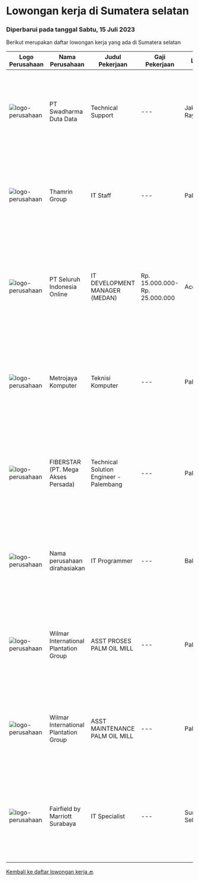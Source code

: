 
  # Lowongan kerja di Sumatera selatan

  ### Diperbarui pada tanggal Sabtu, 15 Juli 2023

  Berikut merupakan daftar lowongan kerja yang ada di Sumatera selatan

  |Logo Perusahaan | Nama Perusahaan | Judul Pekerjaan | Gaji Pekerjaan | Lokasi | Deskripsi | Tanggal diunggah | Pranala |
  | -------------- | --------------- | --------------- | --------- | --------- | -------------- | ------- | ----------- |
  |![logo-perusahaan](https://image-service-cdn.seek.com.au/0dc8e99010397b52d23c25a2b9dad3a300cd0580/ee4dce1061f3f616224767ad58cb2fc751b8d2dc)|PT Swadharma Duta Data|Technical Support|---|Jakarta Raya|S1 Jurusan/Prodi Teknik Komputer/ Teknik Informatika (Wajib) Waktu kerja Shift (sesuai dengan jadwal yang ditentukan) Mampu bekerja secara teamwork...|Kamis, 13 Juli 2023|https://www.jobstreet.co.id/id/job/technical-support-4402844?token=0~e3d43481-fe33-470a-98ec-810260d4351d&sectionRank=1&jobId=jobstreet-id-job-4402844|
|![logo-perusahaan](https://image-service-cdn.seek.com.au/5bcc7d8af7ca07f144a6ed3d8c9ee3f9f47a3d26/ee4dce1061f3f616224767ad58cb2fc751b8d2dc)|Thamrin Group|IT Staff|---|Palembang|KUALIFIKASI : Pendidikan Min D3 / S1 (Teknik Informatika / Sistem Informasi / Teknik Komputer) Memiliki pengalaman min 1 tahun di posisi yang sama...|Rabu, 05 Juli 2023|https://www.jobstreet.co.id/id/job/it-staff-4394042?token=0~e3d43481-fe33-470a-98ec-810260d4351d&sectionRank=2&jobId=jobstreet-id-job-4394042|
|![logo-perusahaan](https://image-service-cdn.seek.com.au/0b0211cd04dfde6741552748d1d29459a06346af/ee4dce1061f3f616224767ad58cb2fc751b8d2dc)|PT Seluruh Indonesia Online|IT DEVELOPMENT MANAGER (MEDAN)|Rp. 15.000.000-Rp. 25.000.000|Aceh|Memiliki pengalaman leadership sebagai Manager sebelumnya.Back End Engineer1. Memiliki pengalaman dalam membangun RESTful APIs2. Menguasai bahasa...|Selasa, 04 Juli 2023|https://www.jobstreet.co.id/id/job/it-development-manager-medan-4392340?token=0~e3d43481-fe33-470a-98ec-810260d4351d&sectionRank=3&jobId=jobstreet-id-job-4392340|
|![logo-perusahaan](https://i.ibb.co/sqvTCh9/112815900-stock-vector-no-image-available-icon-flat-vector.webp)|Metrojaya Komputer|Teknisi Komputer|---|Palembang|Kualifikasi Usia 20-30 Tahun  Pendidikan minimal SMA/SMK TKJ  Menyukai teknologi dan memiliki pengalaman di bidang yang sama  Terbiasa menggunakan...|Jumat, 07 Juli 2023|https://www.jobstreet.co.id/id/job/teknisi-komputer-4397460?token=0~e3d43481-fe33-470a-98ec-810260d4351d&sectionRank=4&jobId=jobstreet-id-job-4397460|
|![logo-perusahaan](https://image-service-cdn.seek.com.au/9c3b1618c86d6346b3b30fc9bfa0d7065194f86c/ee4dce1061f3f616224767ad58cb2fc751b8d2dc)|FIBERSTAR (PT. Mega Akses Persada)|Technical Solution Engineer - Palembang|---|Palembang|Deskripsi Pekerjaan: Mengumpulkan informasi dari pelanggan untuk mengidentifikasi kebutuhan pelanggan. Menganalisis, mengembangkan, dan mengusulkan...|Selasa, 04 Juli 2023|https://www.jobstreet.co.id/id/job/technical-solution-engineer-palembang-4392010?token=0~e3d43481-fe33-470a-98ec-810260d4351d&sectionRank=5&jobId=jobstreet-id-job-4392010|
|![logo-perusahaan](https://i.ibb.co/sqvTCh9/112815900-stock-vector-no-image-available-icon-flat-vector.webp)|Nama perusahaan dirahasiakan|IT Programmer|---|Bali|Pendidikan minimal S1 segala jurusan Minimal memiliki 2 tahun pengalaman kerja di bidang yang sama Memiliki pengetahuan mengenai PHP dan bahasa...|Jumat, 30 Juni 2023|https://www.jobstreet.co.id/id/job/it-programmer-4389554?token=0~e3d43481-fe33-470a-98ec-810260d4351d&sectionRank=6&jobId=jobstreet-id-job-4389554|
|![logo-perusahaan](https://image-service-cdn.seek.com.au/5683be4817b674e99653d054bb367590069452e8/ee4dce1061f3f616224767ad58cb2fc751b8d2dc)|Wilmar International Plantation Group|ASST PROSES PALM OIL MILL|---|Palembang|Analyze system functions and failures to isolate and define problem areas. Monitor the reachability of all connections within the network adhering to...|Kamis, 13 Juli 2023|https://www.jobstreet.co.id/id/job/asst-proses-palm-oil-mill-1036410330?token=0~e3d43481-fe33-470a-98ec-810260d4351d&sectionRank=7&jobId=jobstreet-id-job-1036410330|
|![logo-perusahaan](https://image-service-cdn.seek.com.au/5683be4817b674e99653d054bb367590069452e8/ee4dce1061f3f616224767ad58cb2fc751b8d2dc)|Wilmar International Plantation Group|ASST MAINTENANCE PALM OIL MILL|---|Palembang|Analyze system functions and failures to isolate and define problem areas. Monitor the reachability of all connections within the network adhering to...|Kamis, 13 Juli 2023|https://www.jobstreet.co.id/id/job/asst-maintenance-palm-oil-mill-1036410321?token=0~e3d43481-fe33-470a-98ec-810260d4351d&sectionRank=8&jobId=jobstreet-id-job-1036410321|
|![logo-perusahaan](https://i.ibb.co/sqvTCh9/112815900-stock-vector-no-image-available-icon-flat-vector.webp)|Fairfield by Marriott Surabaya|IT Specialist|---|Sumatera Selatan|POSITION SUMMARYInstall, configure, manage, maintain, test, evaluate, and repair computer networks, workstations, support server system(s), supporting...|Selasa, 27 Juni 2023|https://www.jobstreet.co.id/id/job/it-specialist-1036281276?token=0~e3d43481-fe33-470a-98ec-810260d4351d&sectionRank=9&jobId=jobstreet-id-job-1036281276|


  [Kembali ke daftar lowongan kerja 🔙](../README.md#daftar-lowongan-kerja)
  